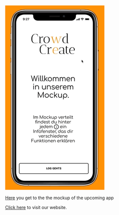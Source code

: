 ![Mockup](https://github.com/DanielRolfs/media/blob/main/CrowdCreate/readme.gif?raw=true)

[Here](https://www.figma.com/proto/H8bp6tdhwOlCz5RRqftJPE/WeCrowdCreate-Commission-Version-001?page-id=0%3A1&node-id=650%3A1&starting-point-node-id=650%3A1) you get to the the mockup of the upcoming app

[Click here](https://www.crowdcreate.de) to visit our website.

